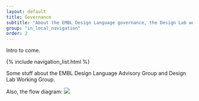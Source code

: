 ```yaml
---
layout: default
title: Governance
subtitle: "About the EMBL Design Language governance, the Design Lab working group"
group: "in_local_navigation"
order: 2
---
```


<p class="lead">Intro to come.</p>

{% include navigation_list.html %}

Some stuff about the EMBL Design Language Advisory Group and Design Lab Working Group.

Also, the flow diagram:
<img src="https://user-images.githubusercontent.com/928100/27865937-59d54f5a-618c-11e7-8f98-17bba60ddaf6.png" />
